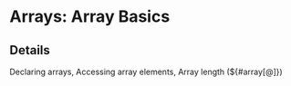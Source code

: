 # Arrays: Array Basics

## Details
Declaring arrays, Accessing array elements, Array length (${#array[@]})
